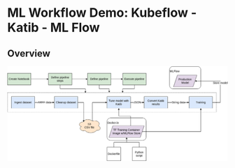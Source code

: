 # ML Workflow Demo: Kubeflow - Katib - ML Flow

## Overview

![Diagram](./images/ML-Workflow-Demo-Diagram.png)
